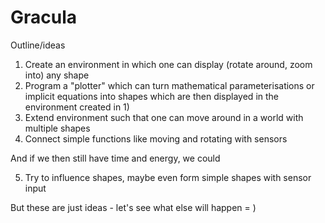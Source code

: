 # Gracula
Outline/ideas
1) Create an environment in which one can display (rotate around, zoom into) any shape
2) Program a "plotter" which can turn mathematical parameterisations or implicit
equations into shapes which are then displayed in the environment created in 1)
3) Extend environment such that one can move around in a world with multiple
shapes
4) Connect simple functions like moving and rotating with sensors

And if we then still have time and energy, we could

5) Try to influence shapes, maybe even form simple shapes with sensor input

But these are just ideas - let's see what else will happen = )
